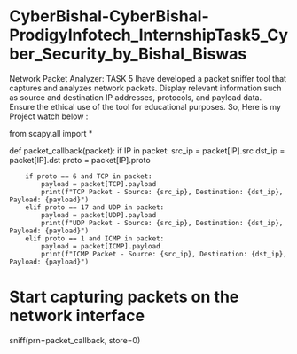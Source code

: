 # CyberBishal-CyberBishal-ProdigyInfotech_InternshipTask5_Cyber_Security_by_Bishal_Biswas
 Network Packet Analyzer: TASK 5 Ihave developed a packet sniffer tool that captures and analyzes network packets. Display relevant information such as source and destination IP addresses, protocols, and payload data. Ensure the ethical use of the tool for educational purposes.
 So, Here is my Project watch below :

from scapy.all import *

def packet_callback(packet):
    if IP in packet:
        src_ip = packet[IP].src
        dst_ip = packet[IP].dst
        proto = packet[IP].proto

        if proto == 6 and TCP in packet:
            payload = packet[TCP].payload
            print(f"TCP Packet - Source: {src_ip}, Destination: {dst_ip}, Payload: {payload}")
        elif proto == 17 and UDP in packet:
            payload = packet[UDP].payload
            print(f"UDP Packet - Source: {src_ip}, Destination: {dst_ip}, Payload: {payload}")
        elif proto == 1 and ICMP in packet:
            payload = packet[ICMP].payload
            print(f"ICMP Packet - Source: {src_ip}, Destination: {dst_ip}, Payload: {payload}")

# Start capturing packets on the network interface
sniff(prn=packet_callback, store=0)

 
